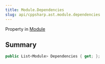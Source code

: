 ```yaml
---
title: Module.Dependencies
slug: api/cppsharp.ast.module.dependencies
---
```

Property in [Module](/api/cppsharp/ast/module)

## Summary



```csharp
public List<Module> Dependencies { get; };
```

